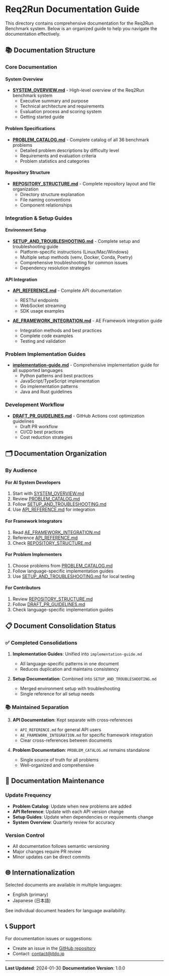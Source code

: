 # Req2Run Documentation Guide

This directory contains comprehensive documentation for the Req2Run Benchmark system. Below is an organized guide to help you navigate the documentation effectively.

## 📚 Documentation Structure

### Core Documentation

#### System Overview
- **[SYSTEM_OVERVIEW.md](./SYSTEM_OVERVIEW.md)** - High-level overview of the Req2Run benchmark system
  - Executive summary and purpose
  - Technical architecture and requirements
  - Evaluation process and scoring system
  - Getting started guide

#### Problem Specifications
- **[PROBLEM_CATALOG.md](./PROBLEM_CATALOG.md)** - Complete catalog of all 36 benchmark problems
  - Detailed problem descriptions by difficulty level
  - Requirements and evaluation criteria
  - Problem statistics and categories

#### Repository Structure
- **[REPOSITORY_STRUCTURE.md](./REPOSITORY_STRUCTURE.md)** - Complete repository layout and file organization
  - Directory structure explanation
  - File naming conventions
  - Component relationships

### Integration & Setup Guides

#### Environment Setup
- **[SETUP_AND_TROUBLESHOOTING.md](./SETUP_AND_TROUBLESHOOTING.md)** - Complete setup and troubleshooting guide
  - Platform-specific instructions (Linux/Mac/Windows)
  - Multiple setup methods (venv, Docker, Conda, Poetry)
  - Comprehensive troubleshooting for common issues
  - Dependency resolution strategies

#### API Integration
- **[API_REFERENCE.md](./API_REFERENCE.md)** - Complete API documentation
  - RESTful endpoints
  - WebSocket streaming
  - SDK usage examples

- **[AE_FRAMEWORK_INTEGRATION.md](./AE_FRAMEWORK_INTEGRATION.md)** - AE Framework integration guide
  - Integration methods and best practices
  - Complete code examples
  - Testing and validation

### Problem Implementation Guides

- **[implementation-guide.md](./implementation-guide.md)** - Comprehensive implementation guide for all supported languages
  - Python patterns and best practices
  - JavaScript/TypeScript implementation
  - Go implementation patterns
  - Java and Rust guidelines


### Development Workflow

- **[DRAFT_PR_GUIDELINES.md](./DRAFT_PR_GUIDELINES.md)** - GitHub Actions cost optimization guidelines
  - Draft PR workflow
  - CI/CD best practices
  - Cost reduction strategies

## 🗂️ Documentation Organization

### By Audience

#### For AI System Developers
1. Start with [SYSTEM_OVERVIEW.md](./SYSTEM_OVERVIEW.md)
2. Review [PROBLEM_CATALOG.md](./PROBLEM_CATALOG.md)
3. Follow [SETUP_AND_TROUBLESHOOTING.md](./SETUP_AND_TROUBLESHOOTING.md)
4. Use [API_REFERENCE.md](./API_REFERENCE.md) for integration

#### For Framework Integrators
1. Read [AE_FRAMEWORK_INTEGRATION.md](./AE_FRAMEWORK_INTEGRATION.md)
2. Reference [API_REFERENCE.md](./API_REFERENCE.md)
3. Check [REPOSITORY_STRUCTURE.md](./REPOSITORY_STRUCTURE.md)

#### For Problem Implementers
1. Choose problems from [PROBLEM_CATALOG.md](./PROBLEM_CATALOG.md)
2. Follow language-specific implementation guides
3. Use [SETUP_AND_TROUBLESHOOTING.md](./SETUP_AND_TROUBLESHOOTING.md) for local testing

#### For Contributors
1. Review [REPOSITORY_STRUCTURE.md](./REPOSITORY_STRUCTURE.md)
2. Follow [DRAFT_PR_GUIDELINES.md](./DRAFT_PR_GUIDELINES.md)
3. Check language-specific implementation guides

## 📋 Document Consolidation Status

### ✅ Completed Consolidations

1. **Implementation Guides**: Unified into `implementation-guide.md`
   - All language-specific patterns in one document
   - Reduces duplication and maintains consistency

2. **Setup Documentation**: Combined into `SETUP_AND_TROUBLESHOOTING.md`
   - Merged environment setup with troubleshooting
   - Single reference for all setup needs

### 📚 Maintained Separation

3. **API Documentation**: Kept separate with cross-references
   - `API_REFERENCE.md` for general API users
   - `AE_FRAMEWORK_INTEGRATION.md` for specific framework integration
   - Clear cross-references between documents

4. **Problem Documentation**: `PROBLEM_CATALOG.md` remains standalone
   - Single source of truth for all problems
   - Well-organized and comprehensive

## 🔄 Documentation Maintenance

### Update Frequency
- **Problem Catalog**: Update when new problems are added
- **API Reference**: Update with each API version change
- **Setup Guides**: Update when dependencies or requirements change
- **System Overview**: Quarterly review for accuracy

### Version Control
- All documentation follows semantic versioning
- Major changes require PR review
- Minor updates can be direct commits

## 🌐 Internationalization

Selected documents are available in multiple languages:
- English (primary)
- Japanese (日本語)

See individual document headers for language availability.

## 📞 Support

For documentation issues or suggestions:
- Create an issue in the [GitHub repository](https://github.com/itdojp/req2run-benchmark)
- Contact: contact@itdo.jp

---

**Last Updated**: 2024-01-30
**Documentation Version**: 1.0.0